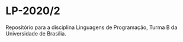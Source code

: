 # LP-2020/2

Repositório para a disciplina Linguagens de Programação, Turma B da Universidade de Brasília.

